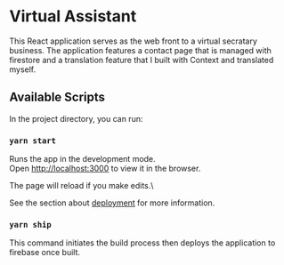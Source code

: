 # Virtual Assistant

This React application serves as the web front to a virtual secratary business. The application features a contact page
that is managed with firestore and a translation feature that I built with Context and translated myself. 

## Available Scripts

In the project directory, you can run:

### `yarn start`

Runs the app in the development mode.\
Open [http://localhost:3000](http://localhost:3000) to view it in the browser.

The page will reload if you make edits.\

See the section about [deployment](https://facebook.github.io/create-react-app/docs/deployment) for more information.

### `yarn ship`

This command initiates the build process then deploys the application to firebase once built.

